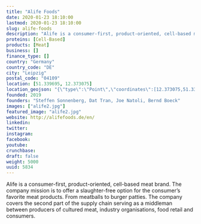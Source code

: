 ```yaml
---
title: "Alife Foods"
date: 2020-01-23 18:10:00
lastmod: 2020-01-23 18:10:00
slug: alife-foods
description: "Alife is a consumer-first, product-oriented, cell-based meat brand. The company mission is to offer a slaughter-free option for the consumer’s favorite meat products. From meatballs to burger patties. The company covers the second part of the supply chain serving as a middleman between producers of cultured meat, industry organisations, food retail and consumers."
proteins: [Cell-Based]
products: [Meat]
business: []
finance_type: []
country: "Germany"
country_code: "DE"
city: "Leipzig"
postal_code: "04109"
location: [51.339695, 12.373075]
location_geojson: "{\"type\":\"Point\",\"coordinates\":[12.373075,51.339695]}"
founded: 2019
founders: "Steffen Sonnenberg, Dat Tran, Joe Natoli, Bernd Boeck"
images: ["alife2.jpg"]
featured_image: "alife2.jpg"
website: http://alifefoods.de/en/
linkedin: 
twitter: 
instagram: 
facebook: 
youtube: 
crunchbase: 
draft: false
weight: 5000
uuid: 5834
---
```

Alife is a consumer-first, product-oriented, cell-based meat brand. The company mission is to offer a slaughter-free option for the consumer’s favorite meat products. From meatballs to burger patties. The company covers the second part of the supply chain serving as a middleman between producers of cultured meat, industry organisations, food retail and consumers.
